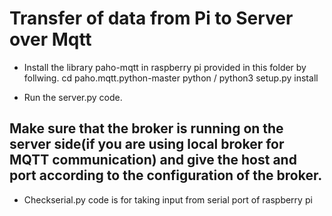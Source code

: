 # Transfer of data from Pi to Server over Mqtt

* Install the library paho-mqtt in raspberry pi provided in this folder by follwing.
cd paho.mqtt.python-master
python / python3 setup.py install

* Run the server.py code.
## Make sure that the broker is running on the server side(if you are using local broker for MQTT communication) and give the host and port according to the configuration of the broker.

* Checkserial.py code is for taking input from serial port of raspberry pi